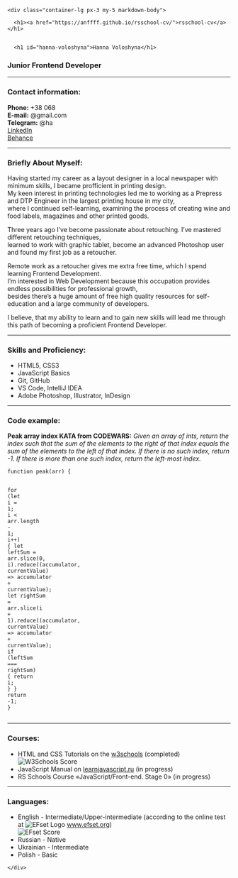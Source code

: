     <div class="container-lg px-3 my-5 markdown-body">

      <h1><a href="https://anffff.github.io/rsschool-cv/">rsschool-cv</a></h1>


      <h1 id="hanna-voloshyna">Hanna Voloshyna</h1>

<h3 id="junior-frontend-developer">Junior Frontend Developer</h3>

<hr />

<h3 id="contact-information">Contact information:</h3>

<p><strong>Phone:</strong> +38 068 <br />
<strong>E-mail:</strong> @gmail.com<br />
<strong>Telegram:</strong> @ha<br />
<a href="https://">LinkedIn</a><br />
<a href="https://www.behance.net/">Behance</a></p>

<hr />

<h3 id="briefly-about-myself">Briefly About Myself:</h3>

<p>Having started my career as a layout designer in a local newspaper with minimum skills, I became profficient in printing design.<br />
My keen interest in printing technologies led me to working as a Prepress and DTP Engineer in the largest printing house in my city,<br />
where I continued self-learning, examining the process of creating wine and food labels, magazines and other printed goods.<br /></p>

<p>Three years ago I’ve become passionate about retouching. I’ve mastered different retouching techniques,<br />
learned to work with graphic tablet, become an advanced Photoshop user and found my first job as a retoucher.<br /></p>

<p>Remote work as a retoucher gives me extra free time, which I spend learning Frontend Development.<br />
I’m interested in Web Development because this occupation provides endless possibilities for professional growth,<br />
besides there’s a huge amount of free high quality resources for self-education and a large community of developers.<br /></p>

<p>I believe, that my ability to learn and to gain new skills will lead me through this path of becoming a proficient Frontend Developer.<br /></p>

<hr />

<h3 id="skills-and-proficiency">Skills and Proficiency:</h3>

<ul>
  <li>HTML5, CSS3</li>
  <li>JavaScript Basics</li>
  <li>Git, GitHub</li>
  <li>VS Code, IntelliJ IDEA</li>
  <li>Adobe Photoshop, Illustrator, InDesign</li>
</ul>

<hr />

<h3 id="code-example">Code example:</h3>

<p><strong>Peak array index KATA from CODEWARS:</strong>
<em>Given an array of ints, return the index such that the sum of the elements to the right of that index equals the sum of the elements to the left of that index. If there is no such index, return -1. If there is more than one such index, return the left-most index.</em></p>

<div class="language-javascript highlighter-rouge"><div class="highlight"><pre class="highlight"><code><span class="kd">function</span> <span class="nx">peak</span><span class="p">(</span><span class="nx">arr</span><span class="p">)</span> <span class="p">{</span>

<span class="k">for</span> <span class="p">(</span><span class="kd">let</span> <span class="nx">i</span> <span class="o">=</span> <span class="mi">1</span><span class="p">;</span> <span class="nx">i</span> <span class="o">&lt;</span> <span class="nx">arr</span><span class="p">.</span><span class="nx">length</span> <span class="o">-</span> <span class="mi">1</span><span class="p">;</span> <span class="nx">i</span><span class="o">++</span><span class="p">)</span> <span class="p">{</span>
<span class="kd">let</span> <span class="nx">leftSum</span> <span class="o">=</span> <span class="nx">arr</span><span class="p">.</span><span class="nx">slice</span><span class="p">(</span><span class="mi">0</span><span class="p">,</span> <span class="nx">i</span><span class="p">).</span><span class="nx">reduce</span><span class="p">((</span><span class="nx">accumulator</span><span class="p">,</span> <span class="nx">currentValue</span><span class="p">)</span> <span class="o">=&gt;</span> <span class="nx">accumulator</span> <span class="o">+</span> <span class="nx">currentValue</span><span class="p">);</span>
<span class="kd">let</span> <span class="nx">rightSum</span> <span class="o">=</span> <span class="nx">arr</span><span class="p">.</span><span class="nx">slice</span><span class="p">(</span><span class="nx">i</span> <span class="o">+</span> <span class="mi">1</span><span class="p">).</span><span class="nx">reduce</span><span class="p">((</span><span class="nx">accumulator</span><span class="p">,</span> <span class="nx">currentValue</span><span class="p">)</span> <span class="o">=&gt;</span> <span class="nx">accumulator</span> <span class="o">+</span> <span class="nx">currentValue</span><span class="p">);</span>
<span class="k">if</span> <span class="p">(</span><span class="nx">leftSum</span> <span class="o">===</span> <span class="nx">rightSum</span><span class="p">)</span> <span class="p">{</span>
<span class="k">return</span> <span class="nx">i</span><span class="p">;</span>
<span class="p">}</span>
<span class="p">}</span>
<span class="k">return</span> <span class="o">-</span><span class="mi">1</span><span class="p">;</span>
<span class="p">}</span>
</code></pre></div></div>

<hr />

<h3 id="courses">Courses:</h3>

<ul>
  <li>HTML and CSS Tutorials on the <a href="https://www.w3schools.com/">w3schools</a> (completed)<br />
<img src="/rsschool-cv/images/w3schools-score.jpg" alt="W3Schools Score" /><br /></li>
  <li>JavaScript Manual on <a href="https://learn.javascript.ru/">learnjavascript.ru</a> (in progress)</li>
  <li>RS Schools Course «JavaScript/Front-end. Stage 0» (in progress)</li>
</ul>

<hr />

<h3 id="languages">Languages:</h3>

<ul>
  <li>English - Intermediate/Upper-intermediate (according to the online test at <img src="/rsschool-cv/images/efset-logo.png" alt="EFset Logo" /> <a href="https://www.efset.org/quick-check">www.efset.org</a>)<br />
<img src="/rsschool-cv/images/efset-english-level.jpg" alt="EFset Score" /></li>
  <li>Russian - Native</li>
  <li>Ukrainian - Intermediate</li>
  <li>Polish - Basic</li>
</ul>

    </div>
